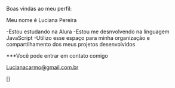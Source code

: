 Boas vindas ao meu perfil:

Meu nome é Luciana Pereira

-Estou estudando na Alura
-Estou me desnvolvendo na linguagem JavaScript
-Utilizo esse espaço para minha organização e compartilhamento dos meus projetos desenvolvidos

***Você pode entrar em contato comigo 

Lucianacarmo@gmail.com.br

[]
